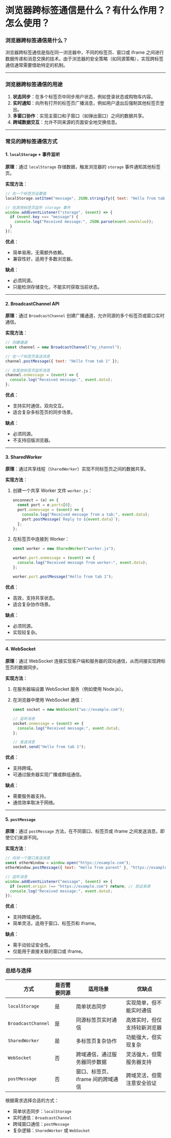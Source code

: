 # 浏览器跨标签通信是什么？有什么作用？怎么使用？

### 浏览器跨标签通信是什么？

浏览器跨标签通信是指在同一浏览器中，不同的标签页、窗口或 iframe 之间进行数据传递和消息交换的技术。由于浏览器的安全策略（如同源策略），实现跨标签通信通常需要借助特定的机制。

---

### 浏览器跨标签通信的用途

1. **状态同步**：在多个标签页中同步用户状态，例如登录状态或购物车内容。
2. **实时通知**：向所有打开的标签页广播消息，例如用户退出后强制其他标签页登出。
3. **多窗口协作**：实现主窗口和子窗口（如弹出窗口）之间的数据共享。
4. **跨域数据交互**：允许不同来源的页面安全地交换信息。

---

### 常见的跨标签通信方式

#### 1. **`localStorage` + 事件监听**

**原理**：通过 `localStorage` 存储数据，触发浏览器的 `storage` 事件通知其他标签页。

**实现方法**：

```javascript
// 在一个标签页设置值
localStorage.setItem("message", JSON.stringify({ text: "Hello from tab 1" }));

// 在其他标签页监听 storage 事件
window.addEventListener("storage", (event) => {
  if (event.key === "message") {
    console.log("Received message:", JSON.parse(event.newValue));
  }
});
```

**优点**：

- 简单易用，无需额外依赖。
- 兼容性好，适用于多数浏览器。

**缺点**：

- 必须同源。
- 只能检测存储变化，不能实时获取当前状态。

---

#### 2. **BroadcastChannel API**

**原理**：通过 `BroadcastChannel` 创建广播通道，允许同源的多个标签页或窗口实时通信。

**实现方法**：

```javascript
// 创建通道
const channel = new BroadcastChannel("my_channel");

// 在一个标签页发送消息
channel.postMessage({ text: "Hello from tab 1" });

// 在其他标签页监听消息
channel.onmessage = (event) => {
  console.log("Received message:", event.data);
};
```

**优点**：

- 支持实时通信，双向交互。
- 适合复杂多标签页的同步场景。

**缺点**：

- 必须同源。
- 不支持旧版浏览器。

---

#### 3. **SharedWorker**

**原理**：通过共享线程（`SharedWorker`）实现不同标签页之间的数据共享。

**实现方法**：

1. 创建一个共享 Worker 文件 `worker.js`：

   ```javascript
   onconnect = (e) => {
     const port = e.ports[0];
     port.onmessage = (event) => {
       console.log("Received message from a tab:", event.data);
       port.postMessage(`Reply to ${event.data}`);
     };
   };
   ```

2. 在标签页中连接到 Worker：

   ```javascript
   const worker = new SharedWorker("worker.js");

   worker.port.onmessage = (event) => {
     console.log("Received message from worker:", event.data);
   };

   worker.port.postMessage("Hello from tab 1");
   ```

**优点**：

- 高效，支持共享状态。
- 适合复杂协作场景。

**缺点**：

- 必须同源。
- 实现较复杂。

---

#### 4. **WebSocket**

**原理**：通过 WebSocket 连接实现客户端和服务器的双向通信，从而间接实现跨标签页的数据同步。

**实现方法**：

1. 在服务器端设置 WebSocket 服务（例如使用 Node.js）。
2. 在浏览器中使用 WebSocket 通信：

   ```javascript
   const socket = new WebSocket("ws://example.com");

   // 监听消息
   socket.onmessage = (event) => {
     console.log("Received message:", event.data);
   };

   // 发送消息
   socket.send("Hello from tab 1");
   ```

**优点**：

- 支持跨域。
- 可通过服务器实现广播或群组通信。

**缺点**：

- 需要服务器支持。
- 通信效率取决于网络。

---

#### 5. **`postMessage`**

**原理**：通过 `postMessage` 方法，在不同窗口、标签页或 iframe 之间发送消息，即使它们来源不同。

**实现方法**：

```javascript
// 向另一个窗口发送消息
const otherWindow = window.open("https://example.com");
otherWindow.postMessage({ text: "Hello from parent" }, "https://example.com");

// 监听消息
window.addEventListener("message", (event) => {
  if (event.origin !== "https://example.com") return; // 验证来源
  console.log("Received message:", event.data);
});
```

**优点**：

- 支持跨域通信。
- 简单灵活，适用于窗口、标签页和 iframe。

**缺点**：

- 需手动验证安全性。
- 仅能用于直接关联的窗口或 iframe。

---

### 总结与选择

| **方式**           | **是否需要同源** | **适用场景**                      | **优缺点**                   |
| ------------------ | ---------------- | --------------------------------- | ---------------------------- |
| `localStorage`     | 是               | 简单状态同步                      | 实现简单，但不能实时通信     |
| `BroadcastChannel` | 是               | 同源标签页实时通信                | 高效实时，但仅支持较新浏览器 |
| `SharedWorker`     | 是               | 多标签页复杂协作                  | 功能强大，但实现复杂         |
| `WebSocket`        | 否               | 跨域通信，通过服务器同步数据      | 灵活强大，但需服务器支持     |
| `postMessage`      | 否               | 窗口、标签页、iframe 间的跨域通信 | 跨域灵活，但需注意安全验证   |

根据需求选择合适的方式：

- 简单状态同步：`localStorage`
- 实时通信：`BroadcastChannel`
- 跨域窗口通信：`postMessage`
- 复杂逻辑：`SharedWorker` 或 `WebSocket`
